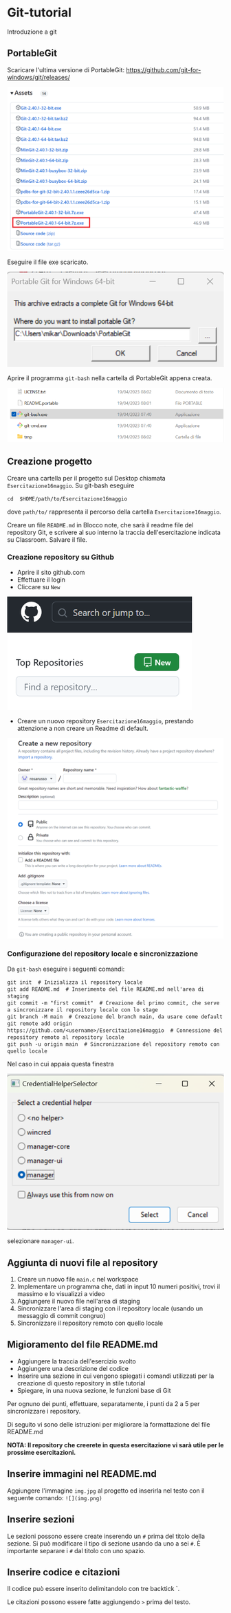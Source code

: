 # Git-tutorial
Introduzione a git

## PortableGit
Scaricare l'ultima versione di PortableGit: https://github.com/git-for-windows/git/releases/

![](PortableGit.png)

Eseguire il file exe scaricato.

![](exe.png)

Aprire il programma `git-bash` nella cartella di PortableGit appena creata.

![](git-bash.png)

## Creazione progetto
Creare una cartella per il progetto sul Desktop chiamata `Esercitazione16maggio`.
Su git-bash eseguire
```
cd  $HOME/path/to/Esercitazione16maggio
```
dove `path/to/` rappresenta il percorso della cartella `Esercitazione16maggio`.

Creare un file `README.md` in Blocco note, che sarà il readme file del repository Git, e scrivere al suo interno la traccia dell'esercitazione indicata su Classroom.
Salvare il file.

### Creazione repository su Github
- Aprire il sito github.com
- Effettuare il login
- Cliccare su `New`

![](newRepo.png)
- Creare un nuovo repository `Esercitazione16maggio`, prestando attenzione a non creare un Readme di default.

![](repo.png)

### Configurazione del repository locale e sincronizzazione
Da `git-bash` eseguire i seguenti comandi:
```
git init  # Inizializza il repository locale
git add README.md  # Inserimento del file README.md nell'area di staging
git commit -m "first commit"  # Creazione del primo commit, che serve a sincronizzare il repository locale con lo stage
git branch -M main  # Creazione del branch main, da usare come default
git remote add origin https://github.com/<username>/Esercitazione16maggio  # Connessione del repository remoto al repository locale
git push -u origin main  # Sincronizzazione del repository remoto con quello locale
```
Nel caso in cui appaia questa finestra

![](credential.png) 

selezionare `manager-ui`.

## Aggiunta di nuovi file al repository
1. Creare un nuovo file `main.c` nel workspace
2. Implementare un programma che, dati in input 10 numeri positivi, trovi il massimo e lo visualizzi a video
3. Aggiungere il nuovo file nell'area di staging
4. Sincronizzare l'area di staging con il repository locale (usando un messaggio di commit congruo)
5. Sincronizzare il repository remoto con quello locale

## Migioramento del file README.md
- Aggiungere la traccia dell'esercizio svolto
- Aggiungere una descrizione del codice
- Inserire una sezione in cui vengono spiegati i comandi utilizzati per la creazione di questo repository in stile tutorial
- Spiegare, in una nuova sezione, le funzioni base di Git

Per ognuno dei punti, effettuare, separatamente, i punti da 2 a 5 per sincronizzare i repository.

Di seguito vi sono delle istruzioni per migliorare la formattazione del file README.md

**NOTA: Il repository che creerete in questa esercitazione vi sarà utile per le prossime esercitazioni.**

## Inserire immagini nel README.md
Aggiungere l'immagine `img.jpg` al progetto ed inserirla nel testo con il seguente comando:
```![](img.png)```

## Inserire sezioni
Le sezioni possono essere create inserendo un `#` prima del titolo della sezione. Si può modificare il tipo di sezione usando da uno a sei `#`. È importante separare i `#` dal titolo con uno spazio.

## Inserire codice e citazioni
Il codice può essere inserito delimitandolo con tre backtick `.

Le citazioni possono essere fatte aggiungendo `>` prima del testo.
